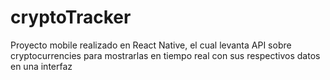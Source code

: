 # cryptoTracker
Proyecto mobile realizado en React Native, el cual levanta API sobre cryptocurrencies para mostrarlas en tiempo real con sus respectivos datos en una interfaz
